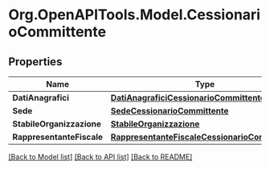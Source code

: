 # Org.OpenAPITools.Model.CessionarioCommittente

## Properties

Name | Type | Description | Notes
------------ | ------------- | ------------- | -------------
**DatiAnagrafici** | [**DatiAnagraficiCessionarioCommittente**](DatiAnagraficiCessionarioCommittente.md) |  | [optional] 
**Sede** | [**SedeCessionarioCommittente**](SedeCessionarioCommittente.md) |  | [optional] 
**StabileOrganizzazione** | [**StabileOrganizzazione**](StabileOrganizzazione.md) |  | [optional] 
**RappresentanteFiscale** | [**RappresentanteFiscaleCessionarioCommittente**](RappresentanteFiscaleCessionarioCommittente.md) |  | [optional] 

[[Back to Model list]](../README.md#documentation-for-models) [[Back to API list]](../README.md#documentation-for-api-endpoints) [[Back to README]](../README.md)

